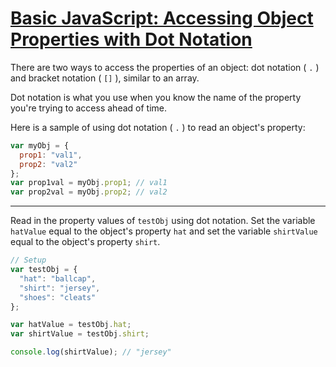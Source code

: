 # [Basic JavaScript: Accessing Object Properties with Dot Notation](https://learn.freecodecamp.org/javascript-algorithms-and-data-structures/basic-javascript/accessing-object-properties-with-dot-notation)

There are two ways to access the properties of an object: dot notation ( `.` ) and bracket notation ( `[]` ), similar to an array.

Dot notation is what you use when you know the name of the property you're trying to access ahead of time.

Here is a sample of using dot notation ( `.` ) to read an object's property:

```js
var myObj = {
  prop1: "val1",
  prop2: "val2"
};
var prop1val = myObj.prop1; // val1
var prop2val = myObj.prop2; // val2
```

---

Read in the property values of `testObj` using dot notation. Set the variable `hatValue` equal to the object's property `hat` and set the variable `shirtValue` equal to the object's property `shirt`.

```js
// Setup
var testObj = {
  "hat": "ballcap",
  "shirt": "jersey",
  "shoes": "cleats"
};

var hatValue = testObj.hat;
var shirtValue = testObj.shirt;

console.log(shirtValue); // "jersey"
```